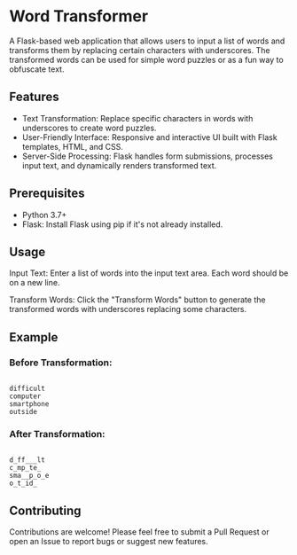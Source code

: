 # Word Transformer
A Flask-based web application that allows users to input a list of words and transforms them by replacing certain characters with underscores. The transformed words can be used for simple word puzzles or as a fun way to obfuscate text.

## Features
* Text Transformation: Replace specific characters in words with underscores to create word puzzles.
* User-Friendly Interface: Responsive and interactive UI built with Flask templates, HTML, and CSS.
* Server-Side Processing: Flask handles form submissions, processes input text, and dynamically renders transformed text.

## Prerequisites
* Python 3.7+
* Flask: Install Flask using pip if it's not already installed.

## Usage
Input Text: Enter a list of words into the input text area. Each word should be on a new line.

Transform Words: Click the "Transform Words" button to generate the transformed words with underscores replacing some characters.

## Example
### Before Transformation:

```

difficult
computer
smartphone
outside

```

### After Transformation:

```

d_ff___lt
c_mp_te_
sma__p_o_e
o_t_id_

```



## Contributing
Contributions are welcome! Please feel free to submit a Pull Request or open an Issue to report bugs or suggest new features.

